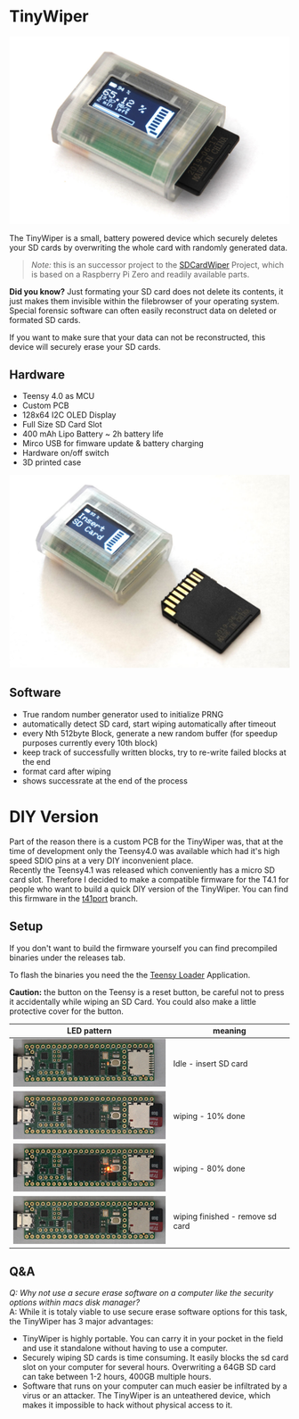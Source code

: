 # TinyWiper

![Image of TinyWiper](./images/sd1kl.jpg)

The TinyWiper is a small, battery powered device which securely deletes your SD cards by overwriting the whole card with randomly generated data.  

> *Note:* this is an successor project to the [SDCardWiper](https://github.com/gpinvestigativ/SDCardWiper) Project, which is based on a Raspberry Pi Zero and readily available parts.  

**Did you know?** Just formating your SD card does not delete its contents, it just makes them invisible within the filebrowser of your operating system. Special forensic software can often easily reconstruct data on deleted or formated SD cards.  

If you want to make sure that your data can not be reconstructed, this device will securely erase your SD cards.

## Hardware

* Teensy 4.0 as MCU
* Custom PCB
* 128x64 I2C OLED Display
* Full Size SD Card Slot
* 400 mAh Lipo Battery ~ 2h battery life
* Mirco USB for fimware update & battery charging
* Hardware on/off switch
* 3D printed case

![Image of TinyWiper](./images/sd2kl.jpg)

## Software

* True random number generator used to initialize PRNG
* automatically detect SD card, start wiping automatically after timeout
* every Nth 512byte Block, generate a new random buffer (for speedup purposes currently every 10th block)
* keep track of successfully written blocks, try to re-write failed blocks at the end
* format card after wiping
* shows successrate at the end of the process

# DIY Version
Part of the reason there is a custom PCB for the TinyWiper was, that at the time of development only the Teensy4.0 was available which had it's high speed SDIO pins at a very DIY inconvenient place.  
Recently the Teensy4.1 was released which conveniently has a micro SD card slot. Therefore I decided to make a compatible firmware for the T4.1 for people who want to build a quick DIY version of the TinyWiper. You can find this firmware in the [t41port](https://github.com/gpinvestigativ/TinyWiper/tree/t41port) branch.

## Setup
If you don't want to build the firmware yourself you can find precompiled binaries under the releases tab.

To flash the binaries you need the the [Teensy Loader](https://www.pjrc.com/teensy/loader.html) Application.

**Caution:** the button on the Teensy is a reset button, be careful not to press it accidentally while wiping an SD Card. You could also make a little protective cover for the button.


LED pattern | meaning 
---|---
![t41idle](./images/idle.gif) | Idle - insert SD card
![t41idle](./images/10percent.gif) | wiping - 10% done 
![t41idle](./images/80percent.gif) | wiping - 80% done 
![t41idle](./images/finished.gif) | wiping finished - remove sd card

## Q&A

*Q: Why not use a secure erase software on a computer like the security options within macs disk manager?*  
A: While it is totaly viable to use secure erase software options for this task, the TinyWiper has 3 major advantages:
* TinyWiper is highly portable. You can carry it in your pocket in the field and use it standalone without having to use a computer.
* Securely wiping SD cards is time consuming. It easily blocks the sd card slot on your computer for several hours. Overwriting a 64GB SD card can take between 1-2 hours, 400GB multiple hours.
* Software that runs on your computer can much easier be infiltrated by a virus or an attacker. The TinyWiper is an unteathered device, which makes it impossible to hack without physical access to it.
